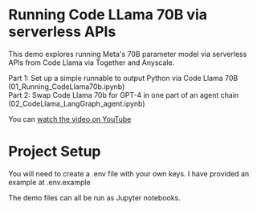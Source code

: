 # Running Code LLama 70B via serverless APIs
This demo explores running Meta's 70B parameter model via serverless APIs from Code Llama via Together and Anyscale.

Part 1: Set up a simple runnable to output Python via Code Llama 70B (01_Running_CodeLlama70b.ipynb)  
Part 2: Swap Code Llama 70b for GPT-4 in one part of an agent chain (02_CodeLlama_LangGraph_agent.ipynb)  

You can [watch the video on YouTube](https://youtu.be/qvkXPt8lcEE)

# Project Setup
You will need to create a .env file with your own keys. I have provided an example at .env.example

The demo files can all be run as Jupyter notebooks.

